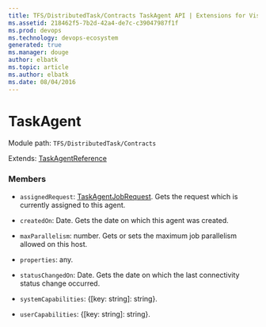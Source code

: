 ```yaml
---
title: TFS/DistributedTask/Contracts TaskAgent API | Extensions for Visual Studio Team Services
ms.assetid: 218462f5-7b2d-42a4-de7c-c39047987f1f
ms.prod: devops
ms.technology: devops-ecosystem
generated: true
ms.manager: douge
author: elbatk
ms.topic: article
ms.author: elbatk
ms.date: 08/04/2016
---
```


# TaskAgent

Module path: `TFS/DistributedTask/Contracts`

Extends: [TaskAgentReference](../../../TFS/DistributedTask/Contracts/TaskAgentReference.md)

### Members

* `assignedRequest`: [TaskAgentJobRequest](../../../TFS/DistributedTask/Contracts/TaskAgentJobRequest.md). Gets the request which is currently assigned to this agent.

* `createdOn`: Date. Gets the date on which this agent was created.

* `maxParallelism`: number. Gets or sets the maximum job parallelism allowed on this host.

* `properties`: any. 

* `statusChangedOn`: Date. Gets the date on which the last connectivity status change occurred.

* `systemCapabilities`: {[key: string]: string}. 

* `userCapabilities`: {[key: string]: string}. 

